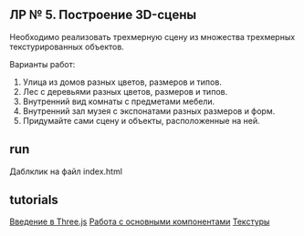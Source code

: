 ## ЛР № 5. Построение 3D-сцены

Необходимо реализовать трехмерную сцену из множества трехмерных текстурированных объектов. 

Варианты работ:

1. Улица из домов разных цветов, размеров и типов.
2. Лес с деревьями разных цветов, размеров и типов.
3. Внутренний вид комнаты с предметами мебели.
4. Внутренний зал музея с экспонатами разных размеров и форм.
5. Придумайте сами сцену и объекты, расположенные на ней.

## run

Даблклик на файл index.html

## tutorials 

[Введение в Three.js](https://habr.com/ru/post/477956/)
[Работа с основными компонентами](https://habr.com/ru/post/225199/)
[Текстуры](https://r105.threejsfundamentals.org/threejs/lessons/ru/threejs-textures.html)